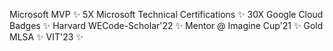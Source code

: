 Microsoft MVP ✨
5X Microsoft Technical Certifications ✨
30X Google Cloud Badges ✨
Harvard WECode-Scholar'22 ✨
Mentor @ Imagine Cup'21 ✨
Gold MLSA ✨
VIT'23 ✨




<!---
Arpiiitaaa/Arpiiitaaa is a ✨ special ✨ repository because its `README.md` (this file) appears on your GitHub profile.
You can click the Preview link to take a look at your changes.
--->
